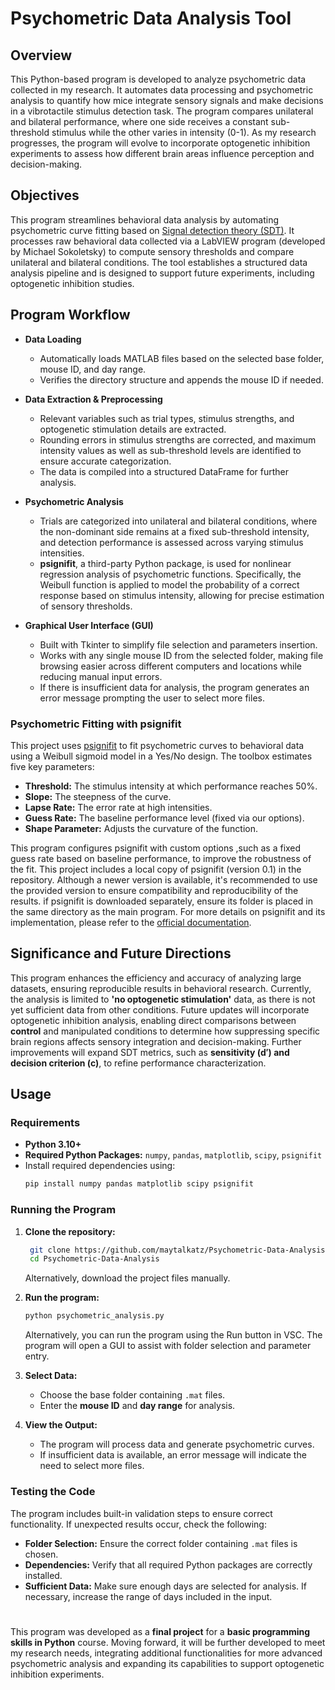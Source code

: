 # Psychometric Data Analysis Tool

## Overview
This Python-based program is developed to analyze psychometric data collected in my research. It automates data processing and psychometric analysis to quantify how mice integrate sensory signals and make decisions in a vibrotactile stimulus detection task. The program compares unilateral and bilateral performance, where one side receives a constant sub-threshold stimulus while the other varies in intensity (0-1). As my research progresses, the program will evolve to incorporate optogenetic inhibition experiments to assess how different brain areas influence perception and decision-making.

## Objectives
This program streamlines behavioral data analysis by automating psychometric curve fitting based on [Signal detection theory (SDT)](https://www.cns.nyu.edu/~david/handouts/sdt/sdt.html). It processes raw behavioral data collected via a LabVIEW program (developed by Michael Sokoletsky) to compute sensory thresholds and compare unilateral and bilateral conditions. The tool establishes a structured data analysis pipeline and is designed to support future experiments, including optogenetic inhibition studies.

## Program Workflow

- **Data Loading**
  - Automatically loads MATLAB files based on the selected base folder, mouse ID, and day range.
  - Verifies the directory structure and appends the mouse ID if needed.

- **Data Extraction & Preprocessing**
  - Relevant variables such as trial types, stimulus strengths, and optogenetic stimulation details are extracted.
  - Rounding errors in stimulus strengths are corrected, and maximum intensity values as well as sub-threshold levels are identified to ensure accurate categorization.
  - The data is compiled into a structured DataFrame for further analysis.

- **Psychometric Analysis**
  - Trials are categorized into unilateral and bilateral conditions, where the non-dominant side remains at a fixed sub-threshold intensity, and detection performance is assessed across varying stimulus intensities.
  - **psignifit**, a third-party Python package, is used for nonlinear regression analysis of psychometric functions. Specifically, the Weibull function is applied to model the probability of a correct response based on stimulus intensity, allowing for precise estimation of sensory thresholds.

- **Graphical User Interface (GUI)**
  - Built with Tkinter to simplify file selection and parameters insertion.
  - Works with any single mouse ID from the selected folder, making file browsing easier across different computers and locations while reducing manual input errors.
  - If there is insufficient data for analysis, the program generates an error message prompting the user to select more files.




### Psychometric Fitting with psignifit

This project uses [psignifit](https://github.com/wichmann-lab/psignifit/wiki) to fit psychometric curves to behavioral data using a Weibull sigmoid model in a Yes/No design. The toolbox estimates five key parameters:

- **Threshold:** The stimulus intensity at which performance reaches 50%.
- **Slope:** The steepness of the curve.
- **Lapse Rate:** The error rate at high intensities.
- **Guess Rate:** The baseline performance level (fixed via our options).
- **Shape Parameter:** Adjusts the curvature of the function.


This program configures psignifit with custom options ,such as a fixed guess rate based on baseline performance, to improve the robustness of the fit. 
This project includes a local copy of psignifit (version 0.1) in the repository. Although a newer version is available, it's recommended to use the provided version to ensure compatibility and reproducibility of the results.
if psignifit is downloaded separately, ensure its folder is placed in the same directory as the main program. 
For more details on psignifit and its implementation, please refer to the [official documentation](https://github.com/wichmann-lab/psignifit/wiki).


## Significance and Future Directions
This program enhances the efficiency and accuracy of analyzing large datasets, ensuring reproducible results in behavioral research. Currently, the analysis is limited to **'no optogenetic stimulation'** data, as there is not yet sufficient data from other conditions. Future updates will incorporate optogenetic inhibition analysis, enabling direct comparisons between **control** and manipulated conditions to determine how suppressing specific brain regions affects sensory integration and decision-making. Further improvements will expand SDT metrics, such as **sensitivity (d′) and decision criterion (c)**, to refine performance characterization.


## Usage
### Requirements
- **Python 3.10+**
- **Required Python Packages:** `numpy`, `pandas`, `matplotlib`, `scipy`, `psignifit`
- Install required dependencies using:
  ```bash
  pip install numpy pandas matplotlib scipy psignifit
  ```

### Running the Program
1. **Clone the repository:**
   ```bash
    git clone https://github.com/maytalkatz/Psychometric-Data-Analysis.git
    cd Psychometric-Data-Analysis

   ```
   Alternatively, download the project files manually.

2. **Run the program:**
   ```bash
   python psychometric_analysis.py
   ```
   Alternatively, you can run the program using the Run button in VSC. The program will open a GUI to assist with folder selection and parameter entry.

3. **Select Data:**
   - Choose the base folder containing `.mat` files.
   - Enter the **mouse ID** and **day range** for analysis.

4. **View the Output:**
   - The program will process data and generate psychometric curves.
   - If insufficient data is available, an error message will indicate the need to select more files.

### Testing the Code
The program includes built-in validation steps to ensure correct functionality. If unexpected results occur, check the following:
- **Folder Selection:** Ensure the correct folder containing `.mat` files is chosen.
- **Dependencies:** Verify that all required Python packages are correctly installed.
- **Sufficient Data:** Make sure enough days are selected for analysis. If necessary, increase the range of days included in the input.


#
This program was developed as a **final project** for a **basic programming skills in Python** course. Moving forward, it will be further developed to meet my research needs, integrating additional functionalities for more advanced psychometric analysis and expanding its capabilities to support optogenetic inhibition experiments.

